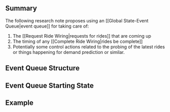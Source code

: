 ## Summary

The following research note proposes using an [[Global State-Event Queue|event queue]] for taking care of:

1. The [[Request Ride Wiring|requests for rides]] that are coming up
2. The timing of any [[Complete Ride Wiring|rides be complete]]
3. Potentially some control actions related to the probing of the latest rides or things happening for demand prediction or similar.

## Event Queue Structure

## Event Queue Starting State

## Example
